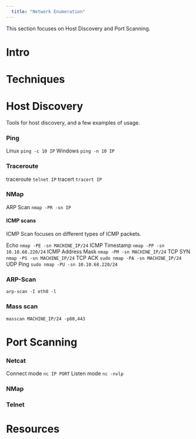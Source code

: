 ```yaml
---
  title: "Network Enumeration"
---
```

This section focuses on Host Discovery and Port Scanning.

# Intro
# Techniques


# Host Discovery
Tools for host discovery, and a few examples of usage.

### Ping
Linux
`ping -c 10 IP`
Windows
`ping -n 10 IP`

### Traceroute
traceroute
`telnet IP`
tracert
`tracert IP`

### NMap
ARP Scan
`nmap -PR -sn IP`

#### ICMP scans
ICMP Scan focuses on different types of ICMP packets.

Echo
`nmap -PE -sn MACHINE_IP/24`
ICMP Timestamp
`nmap -PP -sn 10.10.68.220/24`
ICMP Address Mask
`nmap -PM -sn MACHINE_IP/24`
TCP SYN
`nmap -PS -sn MACHINE_IP/24`
TCP ACK
`sudo nmap -PA -sn MACHINE_IP/24`
UDP Ping
`sudo nmap -PU -sn 10.10.68.220/24`

### ARP-Scan
`arp-scan -I eth0 -l`
### Mass scan
`masscan MACHINE_IP/24 -p80,443`


# Port Scanning

### Netcat
Connect mode
`nc IP PORT`
Listen mode
`nc -nvlp`

### NMap
### Telnet

# Resources
